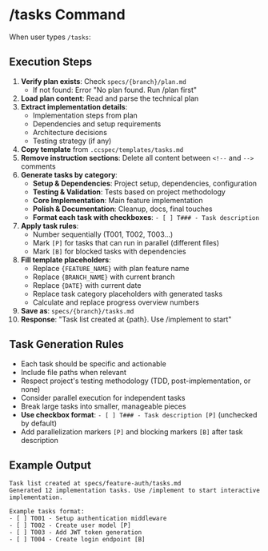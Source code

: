 # /tasks Command

When user types `/tasks`:

## Execution Steps

1. **Verify plan exists**: Check `specs/{branch}/plan.md`
   - If not found: Error "No plan found. Run /plan first"
2. **Load plan content**: Read and parse the technical plan
3. **Extract implementation details**:
   - Implementation steps from plan
   - Dependencies and setup requirements
   - Architecture decisions
   - Testing strategy (if any)
4. **Copy template** from `.ccspec/templates/tasks.md`
5. **Remove instruction sections**: Delete all content between `<!--` and `-->` comments
6. **Generate tasks by category**:
   - **Setup & Dependencies**: Project setup, dependencies, configuration
   - **Testing & Validation**: Tests based on project methodology
   - **Core Implementation**: Main feature implementation
   - **Polish & Documentation**: Cleanup, docs, final touches
   - **Format each task with checkboxes**: `- [ ] T### - Task description`
7. **Apply task rules**:
   - Number sequentially (T001, T002, T003...)
   - Mark `[P]` for tasks that can run in parallel (different files)
   - Mark `[B]` for blocked tasks with dependencies
8. **Fill template placeholders**:
   - Replace `{FEATURE_NAME}` with plan feature name
   - Replace `{BRANCH_NAME}` with current branch
   - Replace `{DATE}` with current date
   - Replace task category placeholders with generated tasks
   - Calculate and replace progress overview numbers
9. **Save as**: `specs/{branch}/tasks.md`
10. **Response**: "Task list created at {path}. Use /implement to start"

## Task Generation Rules
- Each task should be specific and actionable
- Include file paths when relevant
- Respect project's testing methodology (TDD, post-implementation, or none)
- Consider parallel execution for independent tasks
- Break large tasks into smaller, manageable pieces
- **Use checkbox format**: `- [ ] T### - Task description [P]` (unchecked by default)
- Add parallelization markers `[P]` and blocking markers `[B]` after task description

## Example Output
```
Task list created at specs/feature-auth/tasks.md
Generated 12 implementation tasks. Use /implement to start interactive implementation.

Example tasks format:
- [ ] T001 - Setup authentication middleware
- [ ] T002 - Create user model [P]
- [ ] T003 - Add JWT token generation
- [ ] T004 - Create login endpoint [B]
```
